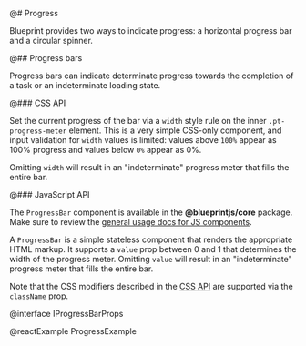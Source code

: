 @# Progress

Blueprint provides two ways to indicate progress: a horizontal progress bar and a circular spinner.

@## Progress bars

Progress bars can indicate determinate progress towards the completion of a task or an indeterminate
loading state.

@### CSS API

Set the current progress of the bar via a `width` style rule on the inner `.pt-progress-meter`
element. This is a very simple CSS-only component, and input validation for `width` values is
limited: values above `100%` appear as 100% progress and values below `0%` appear as 0%.

Omitting `width` will result in an "indeterminate" progress meter that fills the entire bar.

@### JavaScript API

The `ProgressBar` component is available in the __@blueprintjs/core__ package.
Make sure to review the [general usage docs for JS components](#components.usage).

A `ProgressBar` is a simple stateless component that renders the appropriate HTML markup.
It supports a `value` prop between 0 and 1 that determines the width of the progress meter.
Omitting `value` will result in an "indeterminate" progress meter that fills the entire bar.

Note that the CSS modifiers described in the [CSS API](#components.progress.bar.css)
are supported via the `className` prop.

@interface IProgressBarProps

@reactExample ProgressExample
